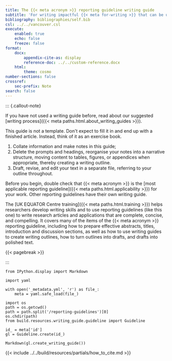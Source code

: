 ```yaml
---
title: The {{< meta acronym >}} reporting guideline writing guide
subtitle: 'For writing impactful {{< meta for-writing >}} that can be understood and used by a wide audience.'
bibliography: bibliographies/self.bib
csl: ../../vancouver.csl
execute:
    enabled: true
    echo: false
    freeze: false
format:
    docx:
        appendix-cite-as: display
        reference-doc: ../../custom-reference.docx
    html:
        theme: cosmo
number-sections: false
crossref:
    sec-prefix: Note
search: false
---
```


::: {.callout-note}

If you have not used a writing guide before, read about our suggested [writing process]({{< meta paths.html.about_writing_guides >}}).

This guide is not a template. Don't expect to fill it in and end up with a finished article. Instead, think of it as an exercise book.

1. Collate information and make notes in this guide;
2. Delete the prompts and headings, reorganise your notes into a narrative structure, moving content to tables, figures, or appendices when appropriate, thereby creating a writing outline.
3. Draft, revise, and edit your text in a separate file, referring to your outline throughout.

Before you begin, double check that {{< meta acronym >}} is the [most applicable reporting guideline]({{< meta paths.html.applicability >}}) for your work. Other reporting guidelines have their own writing guide.

The [UK EQUATOR Centre training]({{< meta paths.html.training >}}) helps researchers develop writing skills and to use reporting guidelines (like this one) to write research articles and applications that are complete, concise, and compelling. It covers many of the items of the {{< meta acronym >}} reporting guideline, including how to prepare effective abstracts, titles, introduction and discussion sections, as well as how to use writing guides to create writing outlines, how to turn outlines into drafts, and drafts into polished text.

{{< pagebreak >}}

:::

```{python}
from IPython.display import Markdown

import yaml

with open('_metadata.yml', 'r') as file_:
    meta = yaml.safe_load(file_)

import os
path = os.getcwd()
path = path.split('/reporting-guidelines')[0]
os.chdir(path)
from build.resources.writing_guide.guideline import Guideline

id_ = meta['id']
gl = Guideline.create(id_)

Markdown(gl.create_writing_guide())

```

{{< include ../../build/resources/partials/how_to_cite.md >}}
